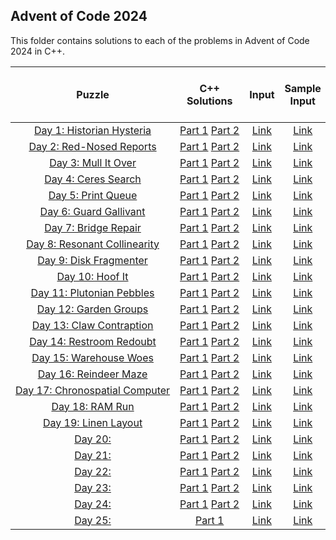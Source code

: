 ## Advent of Code 2024 ##

This folder contains solutions to each of the problems in Advent of Code 2024 in C++.

|Puzzle|C++ Solutions|Input|Sample Input|Puzzle page with solutions|
|:---:|:---:|:---:|:---:|:---:|
| <nobr> [Day 1: Historian Hysteria](https://adventofcode.com/2024/day/1) </nobr> | <nobr> [Part 1](/2024/cpp/day_01a.cpp) [Part 2](/2024/cpp/day_01b.cpp) </nobr> | </nobr> [Link](/2024/input/day_01_input) </nobr> | </nobr> [Link](/2024/sample_input/day_01_sample_input) </nobr> | </nobr> [Link](/2024/puzzles/day_01_puzzle) </nobr> |
| <nobr> [Day 2: Red-Nosed Reports](https://adventofcode.com/2024/day/2) </nobr> | <nobr> [Part 1](/2024/cpp/day_02a.cpp) [Part 2](/2024/cpp/day_02b.cpp) </nobr> | </nobr> [Link](/2024/input/day_02_input) </nobr> | </nobr> [Link](/2024/sample_input/day_02_sample_input) </nobr> | </nobr> [Link](/2024/puzzles/day_02_puzzle) </nobr> |
| <nobr> [Day 3: Mull It Over](https://adventofcode.com/2024/day/3) </nobr> | <nobr> [Part 1](/2024/cpp/day_03a.cpp) [Part 2](/2024/cpp/day_03b.cpp) </nobr> | </nobr> [Link](/2024/input/day_03_input) </nobr> | </nobr> [Link](/2024/sample_input/day_03_sample_input) </nobr> | </nobr> [Link](/2024/puzzles/day_03_puzzle) </nobr> |
| <nobr> [Day 4: Ceres Search](https://adventofcode.com/2024/day/4) </nobr> | <nobr> [Part 1](/2024/cpp/day_04a.cpp) [Part 2](/2024/cpp/day_04b.cpp) </nobr> | </nobr> [Link](/2024/input/day_04_input) </nobr> | </nobr> [Link](/2024/sample_input/day_04_sample_input) </nobr> | </nobr> [Link](/2024/puzzles/day_04_puzzle) </nobr> |
| <nobr> [Day 5: Print Queue](https://adventofcode.com/2024/day/5) </nobr> | <nobr> [Part 1](/2024/cpp/day_05a.cpp) [Part 2](/2024/cpp/day_05b.cpp) </nobr> | </nobr> [Link](/2024/input/day_05_input) </nobr> | </nobr> [Link](/2024/sample_input/day_05_sample_input) </nobr> | </nobr> [Link](/2024/puzzles/day_05_puzzle) </nobr> |
| <nobr> [Day 6: Guard Gallivant](https://adventofcode.com/2024/day/6) </nobr> | <nobr> [Part 1](/2024/cpp/day_06a.cpp) [Part 2](/2024/cpp/day_06b.cpp) </nobr> | </nobr> [Link](/2024/input/day_06_input) </nobr> | </nobr> [Link](/2024/sample_input/day_06_sample_input) </nobr> | </nobr> [Link](/2024/puzzles/day_06_puzzle) </nobr> |
| <nobr> [Day 7: Bridge Repair](https://adventofcode.com/2024/day/7) </nobr> | <nobr> [Part 1](/2024/cpp/day_07a.cpp) [Part 2](/2024/cpp/day_07b.cpp) </nobr> | </nobr> [Link](/2024/input/day_07_input) </nobr> | </nobr> [Link](/2024/sample_input/day_07_sample_input) </nobr> | </nobr> [Link](/2024/puzzles/day_07_puzzle) </nobr> |
| <nobr> [Day 8: Resonant Collinearity](https://adventofcode.com/2024/day/8) </nobr> | <nobr> [Part 1](/2024/cpp/day_08a.cpp) [Part 2](/2024/cpp/day_08b.cpp) </nobr> | </nobr> [Link](/2024/input/day_08_input) </nobr> | </nobr> [Link](/2024/sample_input/day_08_sample_input) </nobr> | </nobr> [Link](/2024/puzzles/day_08_puzzle) </nobr> |
| <nobr> [Day 9: Disk Fragmenter](https://adventofcode.com/2024/day/9) </nobr> | <nobr> [Part 1](/2024/cpp/day_09a.cpp) [Part 2](/2024/cpp/day_09b.cpp) </nobr> | </nobr> [Link](/2024/input/day_09_input) </nobr> | </nobr> [Link](/2024/sample_input/day_09_sample_input) </nobr> | </nobr> [Link](/2024/puzzles/day_09_puzzle) </nobr> |
| <nobr> [Day 10: Hoof It](https://adventofcode.com/2024/day/10) </nobr> | <nobr> [Part 1](/2024/cpp/day_10a.cpp) [Part 2](/2024/cpp/day_10b.cpp) </nobr> | </nobr> [Link](/2024/input/day_10_input) </nobr> | </nobr> [Link](/2024/sample_input/day_10_sample_input) </nobr> |  </nobr> [Link](/2024/puzzles/day_10_puzzle) </nobr> |
| <nobr> [Day 11: Plutonian Pebbles](https://adventofcode.com/2024/day/11) </nobr> | <nobr> [Part 1](/2024/cpp/day_11a.cpp) [Part 2](/2024/cpp/day_11b.cpp) </nobr> | </nobr> [Link](/2024/input/day_11_input) </nobr> | </nobr> [Link](/2024/sample_input/day_11_sample_input) </nobr> | </nobr> [Link](/2024/puzzles/day_11_puzzle) </nobr> |
| <nobr> [Day 12: Garden Groups](https://adventofcode.com/2024/day/12) </nobr> | <nobr> [Part 1](/2024/cpp/day_12a.cpp) [Part 2](/2024/cpp/day_12b.cpp) </nobr> | </nobr> [Link](/2024/input/day_12_input) </nobr> | </nobr> [Link](/2024/sample_input/day_12_sample_input) </nobr> | </nobr> [Link](/2024/puzzles/day_12_puzzle) </nobr> |
| <nobr> [Day 13: Claw Contraption](https://adventofcode.com/2024/day/13) </nobr> | <nobr> [Part 1](/2024/cpp/day_13a.cpp) [Part 2](/2024/cpp/day_13b.cpp) </nobr> | </nobr> [Link](/2024/input/day_13_input) </nobr> | </nobr> [Link](/2024/sample_input/day_13_sample_input) </nobr> | </nobr> [Link](/2024/puzzles/day_13_puzzle) </nobr> |
| <nobr> [Day 14: Restroom Redoubt](https://adventofcode.com/2024/day/14) </nobr> | <nobr> [Part 1](/2024/cpp/day_14a.cpp) [Part 2](/2024/cpp/day_14b.cpp) </nobr> | </nobr> [Link](/2024/input/day_14_input) </nobr> | </nobr> [Link](/2024/sample_input/day_14_sample_input) </nobr> | </nobr> [Link](/2024/puzzles/day_14_puzzle) </nobr> |
| <nobr> [Day 15: Warehouse Woes](https://adventofcode.com/2024/day/15) </nobr> | <nobr> [Part 1](/2024/cpp/day_15a.cpp) [Part 2](/2024/cpp/day_15b.cpp) </nobr> | </nobr> [Link](/2024/input/day_15_input) </nobr> | </nobr> [Link](/2024/sample_input/day_15_sample_input) </nobr> | </nobr> [Link](/2024/puzzles/day_15_puzzle) </nobr> |
| <nobr> [Day 16: Reindeer Maze](https://adventofcode.com/2024/day/16) </nobr> | <nobr> [Part 1](/2024/cpp/day_16a.cpp) [Part 2](/2024/cpp/day_16b.cpp) </nobr> | </nobr> [Link](/2024/input/day_16_input) </nobr> | </nobr> [Link](/2024/sample_input/day_16_sample_input) </nobr> | </nobr> [Link](/2024/puzzles/day_16_puzzle) </nobr> |
| <nobr> [Day 17: Chronospatial Computer](https://adventofcode.com/2024/day/17) </nobr> | <nobr> [Part 1](/2024/cpp/day_17a.cpp) [Part 2](/2024/cpp/day_17b.cpp) </nobr> | </nobr> [Link](/2024/input/day_17_input) </nobr> | </nobr> [Link](/2024/sample_input/day_17_sample_input) </nobr> | </nobr> [Link](/2024/puzzles/day_17_puzzle) </nobr> |
| <nobr> [Day 18: RAM Run](https://adventofcode.com/2024/day/18) </nobr> | <nobr> [Part 1](/2024/cpp/day_18a.cpp) [Part 2](/2024/cpp/day_18b.cpp) </nobr> | </nobr> [Link](/2024/input/day_18_input) </nobr> | </nobr> [Link](/2024/sample_input/day_18_sample_input) </nobr> | </nobr> [Link](/2024/puzzles/day_18_puzzle) </nobr> |
| <nobr> [Day 19: Linen Layout](https://adventofcode.com/2024/day/19) </nobr> | <nobr> [Part 1](/2024/cpp/day_19a.cpp) [Part 2](/2024/cpp/day_19b.cpp) </nobr> | </nobr> [Link](/2024/input/day_19_input) </nobr> | </nobr> [Link](/2024/sample_input/day_19_sample_input) </nobr> | </nobr> [Link](/2024/puzzles/day_19_puzzle) </nobr> |
| <nobr> [Day 20:](https://adventofcode.com/2024/day/20) </nobr> | <nobr> [Part 1](/2024/cpp/day_20a.cpp) [Part 2](/2024/cpp/day_20b.cpp) </nobr> | </nobr> [Link](/2024/input/day_20_input) </nobr> | </nobr> [Link](/2024/sample_input/day_20_sample_input) </nobr> | </nobr> [Link](/2024/puzzles/day_20_puzzle) </nobr> |
| <nobr> [Day 21:](https://adventofcode.com/2024/day/21) </nobr> | <nobr> [Part 1](/2024/cpp/day_21a.cpp) [Part 2](/2024/cpp/day_21b.cpp) </nobr> | </nobr> [Link](/2024/input/day_21_input) </nobr> | </nobr> [Link](/2024/sample_input/day_21_sample_input) </nobr> | </nobr> [Link](/2024/puzzles/day_21_puzzle) </nobr> |
| <nobr> [Day 22:](https://adventofcode.com/2024/day/22) </nobr> | <nobr> [Part 1](/2024/cpp/day_22a.cpp) [Part 2](/2024/cpp/day_22b.cpp) </nobr> | </nobr> [Link](/2024/input/day_22_input) </nobr> | </nobr> [Link](/2024/sample_input/day_22_sample_input) </nobr> | </nobr> [Link](/2024/puzzles/day_22_puzzle) </nobr> |
| <nobr> [Day 23:](https://adventofcode.com/2024/day/23) </nobr> | <nobr> [Part 1](/2024/cpp/day_23a.cpp) [Part 2](/2024/cpp/day_23b.cpp) </nobr> | </nobr> [Link](/2024/input/day_23_input) </nobr> | </nobr> [Link](/2024/sample_input/day_23_sample_input) </nobr> | </nobr> [Link](/2024/puzzles/day_23_puzzle) </nobr> |
| <nobr> [Day 24:](https://adventofcode.com/2024/day/24) </nobr> | <nobr> [Part 1](/2024/cpp/day_24a.cpp) [Part 2](/2024/cpp/day_24b.cpp) </nobr> | </nobr> [Link](/2024/input/day_24_input) </nobr> | </nobr> [Link](/2024/sample_input/day_24_sample_input) </nobr> | </nobr> [Link](/2024/puzzles/day_24_puzzle) </nobr> |
| <nobr> [Day 25:](https://adventofcode.com/2024/day/25) </nobr> | <nobr> [Part 1](/2024/cpp/day_25a.cpp) | </nobr> [Link](/2024/input/day_25_input) </nobr> | </nobr> [Link](/2024/sample_input/day_25_sample_input) </nobr> | </nobr> [Link](/2024/puzzles/day_25_puzzle) </nobr> |
